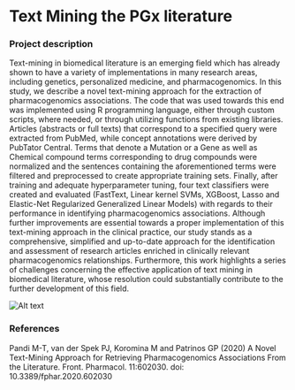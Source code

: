 # Text Mining the PGx literature

### Project description
Text-mining in biomedical literature is an emerging field which has already shown to have a variety of implementations in many research areas, including genetics, personalized medicine, and pharmacogenomics. In this study, we describe a novel text-mining approach for the extraction of pharmacogenomics associations. The code that was used towards this end was implemented using R programming language, either through custom scripts, where needed, or through utilizing functions from existing libraries. Articles (abstracts or full texts) that correspond to a specified query were extracted from PubMed, while concept annotations were derived by PubTator Central. Terms that denote a Mutation or a Gene as well as Chemical compound terms corresponding to drug compounds were normalized and the sentences containing the aforementioned terms were filtered and preprocessed to create appropriate training sets. Finally, after training and adequate hyperparameter tuning, four text classifiers were created and evaluated (FastText, Linear kernel SVMs, XGBoost, Lasso and Elastic-Net Regularized Generalized Linear Models) with regards to their performance in identifying pharmacogenomics associations. Although further improvements are essential towards a proper implementation of this text-mining approach in the clinical practice, our study stands as a comprehensive, simplified and up-to-date approach for the identification and assessment of research articles enriched in clinically relevant pharmacogenomics relationships. Furthermore, this work highlights a series of challenges concerning the effective application of text mining in biomedical literature, whose resolution could substantially contribute to the further development of this field.  


![Alt text](https://github.com/mtpandi/Text-Mining-for-PGx/blob/master/PROJECTlayout.png)


### References
Pandi M-T, van der Spek PJ, Koromina M and Patrinos GP (2020) A Novel Text-Mining Approach for Retrieving Pharmacogenomics Associations From the Literature. Front. Pharmacol. 11:602030. doi: 10.3389/fphar.2020.602030
